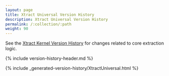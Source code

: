 ```yaml
---
layout: page
title: Xtract Universal Version History
description: Xtract Universal Version History
permalink: /:collection/:path
weight: 90
---
```


See the [Xtract Kernel Version History](./xtract-kernel-version-history) for changes related to core extraction logic.

{% include version-history-header.md %}

{% include _generated-version-history/XtractUniversal.html %}
